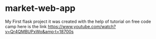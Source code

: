 # market-web-app
My First flask project it was created with the help of tutorial on free code camp here is the link https://www.youtube.com/watch?v=Qr4QMBUPxWo&amp;t=18700s
